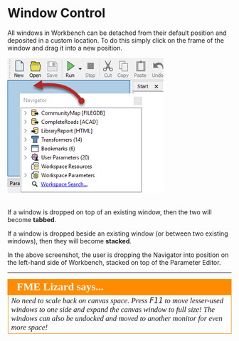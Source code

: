 # Window Control #
All windows in Workbench can be detached from their default position and deposited in a custom location. To do this simply click on the frame of the window and drag it into a new position.

![](./Images/Img1.019.DraggingWindow.png)

<br>If a window is dropped on top of an existing window, then the two will become **tabbed**.

If a window is dropped beside an existing window (or between two existing windows), then they will become **stacked**.

In the above screenshot, the user is dropping the Navigator into position on the left-hand side of Workbench, stacked on top of the Parameter Editor.

---

<!--Tip Section-->

<table style="border-spacing: 0px">
  <tr>
    <td style="vertical-align:middle;background-color:darkorange;border: 2px solid darkorange">
      <i class="fa fa-info-circle fa-lg fa-pull-left fa-fw" style="color:white;padding-right: 12px;vertical-align:text-top"></i>
      <span style="color:white;font-size:x-large;font-weight: bold;font-family:serif">FME Lizard says...</span>
    </td>
  </tr>

  <tr>
    <td style="border: 1px solid darkorange">
      <span style="font-family:serif; font-style:italic; font-size:larger">
        No need to scale back on canvas space. Press <kbd>F11</kbd> to move lesser-used windows to one side and expand the canvas window to full size! The windows can also be undocked and moved to another monitor for even more space!
      </span>
    </td>
  </tr>
</table>
